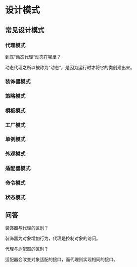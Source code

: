 # 设计模式

## 常见设计模式

### 代理模式

到底“动态代理”动态在哪里？

动态代理之所以被称为“动态”，是因为运行时才将它的类创建出来。

### 装饰器模式

### 策略模式

### 模板模式

### 工厂模式

### 单例模式

### 外观模式

### 适配器模式

### 命令模式

### 状态模式

## 问答

装饰器与代理的区别？

装饰器为对象增加行为，代理是控制对象的访问。

代理与适配器的区别？

适配器会改变对象适配的接口，而代理则实现相同的接口。

